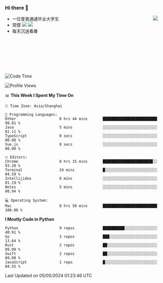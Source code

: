 ### Hi there 👋


<a href="https://github.com/yanlc39">
  <img align="right" src="https://github-readme-stats.vercel.app/api?username=yanlc39&show_icons=true&hide_border=true&icon_color=586069&title_color=a0a9af">
</a>

- 一位普普通通毕业大学生
- 常摸 ![](https://img.shields.io/badge/-Python-3e74a2?style=flat-square&logo=Python&logoColor=fff) ![](https://img.shields.io/badge/-C%2B%2B-brightgreen?style=flat-square)
- 每天沉迷看番



<br><br><br><br><br><br>


<!--START_SECTION:waka-->
![Code Time](http://img.shields.io/badge/Code%20Time-22%20hrs%2040%20mins-blue)

![Profile Views](http://img.shields.io/badge/Profile%20Views-1-blue)

📊 **This Week I Spent My Time On** 

```text
🕑︎ Time Zone: Asia/Shanghai

💬 Programming Languages: 
Other                    8 hrs 44 mins       █████████████████████████   98.81 % 
Java                     5 mins              ░░░░░░░░░░░░░░░░░░░░░░░░░   01.11 % 
TypeScript               0 secs              ░░░░░░░░░░░░░░░░░░░░░░░░░   00.08 % 
Vue.js                   0 secs              ░░░░░░░░░░░░░░░░░░░░░░░░░   00.00 % 

🔥 Editors: 
Chrome                   8 hrs 15 mins       ███████████████████████░░   93.28 % 
Terminal                 24 mins             █░░░░░░░░░░░░░░░░░░░░░░░░   04.59 % 
Intellijidea             6 mins              ░░░░░░░░░░░░░░░░░░░░░░░░░   01.19 % 
Notes                    5 mins              ░░░░░░░░░░░░░░░░░░░░░░░░░   00.94 % 

💻 Operating System: 
Mac                      8 hrs 50 mins       █████████████████████████   100.00 % 
```

**I Mostly Code in Python** 

```text
Python                   9 repos             ██████████░░░░░░░░░░░░░░░   40.91 % 
Go                       3 repos             ███░░░░░░░░░░░░░░░░░░░░░░   13.64 % 
Rust                     2 repos             ██░░░░░░░░░░░░░░░░░░░░░░░   09.09 % 
Swift                    2 repos             ██░░░░░░░░░░░░░░░░░░░░░░░   09.09 % 
JavaScript               1 repo              █░░░░░░░░░░░░░░░░░░░░░░░░   04.55 % 
```




 Last Updated on 05/05/2024 01:23:46 UTC
<!--END_SECTION:waka-->
